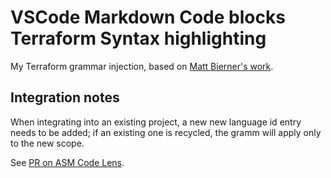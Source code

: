 # VSCode Markdown Code blocks Terraform Syntax highlighting

My Terraform grammar injection, based on [Matt Bierner's work](https://github.com/mjbvz/vscode-fenced-code-block-grammar-injection-example).

## Integration notes

When integrating into an existing project, a new new language id entry needs to be added; if an existing one is recycled, the gramm will apply only to the new scope.

See [PR on ASM Code Lens](https://github.com/maziac/asm-code-lens/pull/65).